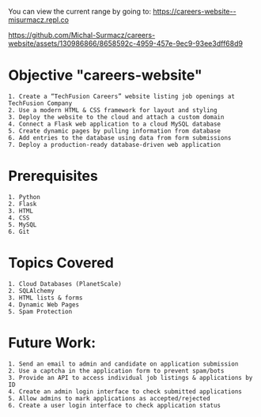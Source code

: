 You can view the current range by going to: https://careers-website--misurmacz.repl.co


https://github.com/Michal-Surmacz/careers-website/assets/130986866/8658592c-4959-457e-9ec9-93ee3dff68d9


# Objective "careers-website"
    1. Create a “TechFusion Careers” website listing job openings at TechFusion Company
    2. Use a modern HTML & CSS framework for layout and styling
    3. Deploy the website to the cloud and attach a custom domain
    4. Connect a Flask web application to a cloud MySQL database
    5. Create dynamic pages by pulling information from database
    6. Add entries to the database using data from form submissions
    7. Deploy a production-ready database-driven web application

# Prerequisites
    1. Python
    2. Flask
    3. HTML
    4. CSS
    5. MySQL
    6. Git 
    
# Topics Covered
    1. Cloud Databases (PlanetScale)
    2. SQLAlchemy
    3. HTML lists & forms
    4. Dynamic Web Pages
    5. Spam Protection

# Future Work:
    1. Send an email to admin and candidate on application submission
    2. Use a captcha in the application form to prevent spam/bots
    3. Provide an API to access individual job listings & applications by ID
    4. Create an admin login interface to check submitted applications
    5. Allow admins to mark applications as accepted/rejected
    6. Create a user login interface to check application status
